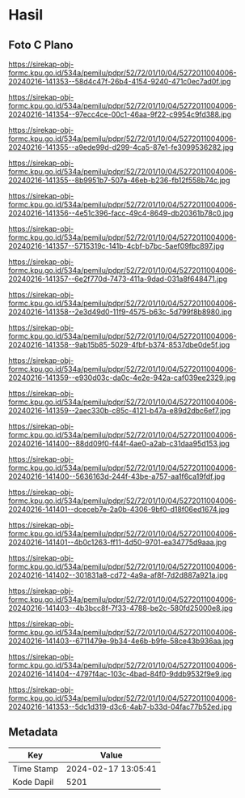 # Hasil

## Foto C Plano

https://sirekap-obj-formc.kpu.go.id/534a/pemilu/pdpr/52/72/01/10/04/5272011004006-20240216-141353--58d4c47f-26b4-4154-9240-471c0ec7ad0f.jpg

https://sirekap-obj-formc.kpu.go.id/534a/pemilu/pdpr/52/72/01/10/04/5272011004006-20240216-141354--97ecc4ce-00c1-46aa-9f22-c9954c9fd388.jpg

https://sirekap-obj-formc.kpu.go.id/534a/pemilu/pdpr/52/72/01/10/04/5272011004006-20240216-141355--a9ede99d-d299-4ca5-87e1-fe3099536282.jpg

https://sirekap-obj-formc.kpu.go.id/534a/pemilu/pdpr/52/72/01/10/04/5272011004006-20240216-141355--8b9951b7-507a-46eb-b236-fb12f558b74c.jpg

https://sirekap-obj-formc.kpu.go.id/534a/pemilu/pdpr/52/72/01/10/04/5272011004006-20240216-141356--4e51c396-facc-49c4-8649-db20361b78c0.jpg

https://sirekap-obj-formc.kpu.go.id/534a/pemilu/pdpr/52/72/01/10/04/5272011004006-20240216-141357--5715319c-141b-4cbf-b7bc-5aef09fbc897.jpg

https://sirekap-obj-formc.kpu.go.id/534a/pemilu/pdpr/52/72/01/10/04/5272011004006-20240216-141357--6e2f770d-7473-411a-9dad-031a8f648471.jpg

https://sirekap-obj-formc.kpu.go.id/534a/pemilu/pdpr/52/72/01/10/04/5272011004006-20240216-141358--2e3d49d0-11f9-4575-b63c-5d799f8b8980.jpg

https://sirekap-obj-formc.kpu.go.id/534a/pemilu/pdpr/52/72/01/10/04/5272011004006-20240216-141358--9ab15b85-5029-4fbf-b374-8537dbe0de5f.jpg

https://sirekap-obj-formc.kpu.go.id/534a/pemilu/pdpr/52/72/01/10/04/5272011004006-20240216-141359--e930d03c-da0c-4e2e-942a-caf039ee2329.jpg

https://sirekap-obj-formc.kpu.go.id/534a/pemilu/pdpr/52/72/01/10/04/5272011004006-20240216-141359--2aec330b-c85c-4121-b47a-e89d2dbc6ef7.jpg

https://sirekap-obj-formc.kpu.go.id/534a/pemilu/pdpr/52/72/01/10/04/5272011004006-20240216-141400--88dd09f0-f44f-4ae0-a2ab-c31daa95d153.jpg

https://sirekap-obj-formc.kpu.go.id/534a/pemilu/pdpr/52/72/01/10/04/5272011004006-20240216-141400--5636163d-244f-43be-a757-aa1f6ca19fdf.jpg

https://sirekap-obj-formc.kpu.go.id/534a/pemilu/pdpr/52/72/01/10/04/5272011004006-20240216-141401--dceceb7e-2a0b-4306-9bf0-d18f06ed1674.jpg

https://sirekap-obj-formc.kpu.go.id/534a/pemilu/pdpr/52/72/01/10/04/5272011004006-20240216-141401--4b0c1263-ff11-4d50-9701-ea34775d9aaa.jpg

https://sirekap-obj-formc.kpu.go.id/534a/pemilu/pdpr/52/72/01/10/04/5272011004006-20240216-141402--301831a8-cd72-4a9a-af8f-7d2d887a921a.jpg

https://sirekap-obj-formc.kpu.go.id/534a/pemilu/pdpr/52/72/01/10/04/5272011004006-20240216-141403--4b3bcc8f-7f33-4788-be2c-580fd25000e8.jpg

https://sirekap-obj-formc.kpu.go.id/534a/pemilu/pdpr/52/72/01/10/04/5272011004006-20240216-141403--6711479e-9b34-4e6b-b9fe-58ce43b936aa.jpg

https://sirekap-obj-formc.kpu.go.id/534a/pemilu/pdpr/52/72/01/10/04/5272011004006-20240216-141404--4797f4ac-103c-4bad-84f0-9ddb9532f9e9.jpg

https://sirekap-obj-formc.kpu.go.id/534a/pemilu/pdpr/52/72/01/10/04/5272011004006-20240216-141353--5dc1d319-d3c6-4ab7-b33d-04fac77b52ed.jpg


## Metadata

| Key        | Value               |
| ---------- | ------------------- |
| Time Stamp | 2024-02-17 13:05:41 |
| Kode Dapil | 5201                |



